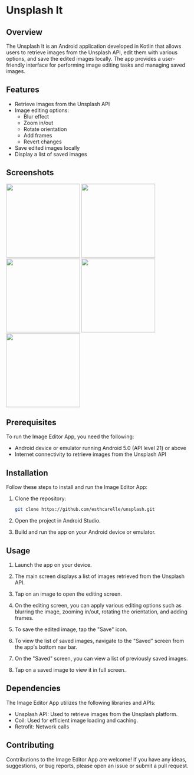 # Unsplash It

## Overview

The Unsplash It is an Android application developed in Kotlin that allows users to retrieve images from the Unsplash API, edit them with various options, and save the edited images locally. The app provides a user-friendly interface for performing image editing tasks and managing saved images.

## Features

- Retrieve images from the Unsplash API
- Image editing options:
  - Blur effect
  - Zoom in/out
  - Rotate orientation
  - Add frames
  - Revert changes
- Save edited images locally
- Display a list of saved images

## Screenshots
<img src="https://github.com/esthcarelle/Unsplash/assets/52702726/a1566889-8308-4f78-890b-208fa160604f" width="200" />
<img src="https://github.com/esthcarelle/Unsplash/assets/52702726/34a7db53-4efd-4a5a-a2ab-2d029e1f999c" width="200" />
<img src="https://github.com/esthcarelle/Unsplash/assets/52702726/2dea4efc-c164-4294-ae4f-6b8ab13bd5bd" width="200" />
<img src="https://github.com/esthcarelle/Unsplash/assets/52702726/6d0c6045-7a9e-4b02-bbf4-607fdd21aec1" width="200" />
<img src="https://github.com/esthcarelle/Unsplash/assets/52702726/40d84f62-0a01-41a3-95e6-1872c216bbcc" width="200" />

## Prerequisites

To run the Image Editor App, you need the following:

- Android device or emulator running Android 5.0 (API level 21) or above
- Internet connectivity to retrieve images from the Unsplash API

## Installation

Follow these steps to install and run the Image Editor App:

1. Clone the repository:

   ```bash
   git clone https://github.com/esthcarelle/unsplash.git
2. Open the project in Android Studio.

3. Build and run the app on your Android device or emulator.

## Usage
1. Launch the app on your device.

2. The main screen displays a list of images retrieved from the Unsplash API.

3. Tap on an image to open the editing screen.

4. On the editing screen, you can apply various editing options such as blurring the image, zooming in/out, rotating the orientation, and adding frames.

5. To save the edited image, tap the "Save" icon.

6. To view the list of saved images, navigate to the "Saved" screen from the app's bottom nav bar.

7. On the "Saved" screen, you can view a list of previously saved images.

8. Tap on a saved image to view it in full screen.

## Dependencies
The Image Editor App utilizes the following libraries and APIs:

* Unsplash API: Used to retrieve images from the Unsplash platform.
* Coil: Used for efficient image loading and caching.
* Retrofit: Network calls

## Contributing
Contributions to the Image Editor App are welcome! If you have any ideas, suggestions, or bug reports, please open an issue or submit a pull request.
   
